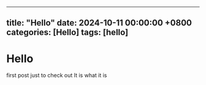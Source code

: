 ----
title: "Hello"
date: 2024-10-11 00:00:00 +0800
categories: [Hello]
tags: [hello]
----

# Hello 

first post just to check out
It is what it is